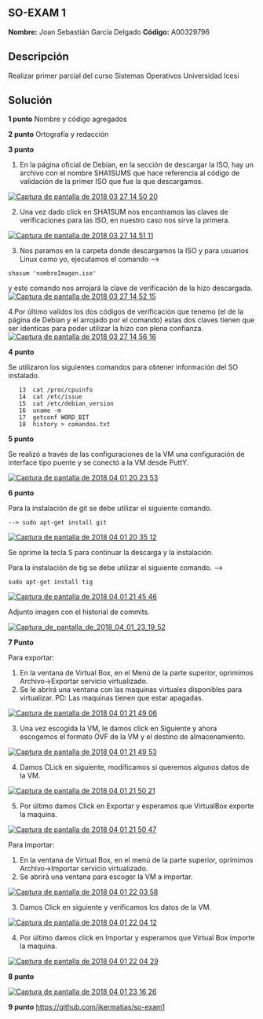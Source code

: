 ## SO-EXAM 1

**Nombre:** Joan Sebastián García Delgado
**Código:** A00329796

## Descripción

Realizar primer parcial del curso Sistemas Operativos Universidad Icesi

## Solución

**1 punto** Nombre y código agregados 

**2 punto** Ortografía y redacción

**3 punto**

1. En la página oficial de Debian, en la sección de descargar la ISO, hay un archivo con el nombre SHA1SUMS que hace referencia al código de validación de la primer ISO que fue la que descargamos.

<a href="https://imgbb.com/"><img src="https://image.ibb.co/bO6FPn/Captura_de_pantalla_de_2018_03_27_14_50_20.png" alt="Captura de pantalla de 2018 03 27 14 50 20" border="0" /></a>

2. Una vez dado click en SHA1SUM nos encontramos las claves de verificaciones para las ISO, en nuestro caso nos sirve la primera.

<a href="https://imgbb.com/"><img src="https://image.ibb.co/dtJJc7/Captura_de_pantalla_de_2018_03_27_14_51_11.png" alt="Captura de pantalla de 2018 03 27 14 51 11" border="0" /></a>

3. Nos paramos en la carpeta donde descargamos la ISO y para usuarios Linux como yo, ejecutamos el comando -->
~~~
shasum 'nombreImagen.iso' 
~~~
y este comando nos arrojará la clave de verificación de la hizo descargada.
<a href="https://ibb.co/eHQaPn"><img src="https://preview.ibb.co/gq09jn/Captura_de_pantalla_de_2018_03_27_14_52_15.png" alt="Captura de pantalla de 2018 03 27 14 52 15" border="0" /></a>

4.Por último validos los dos códigos de verificación que tenemo (el de la página de Debian y el arrojado por el comando) estas dos claves tienen que ser identicas para poder utilizar la hizo con plena confianza.
<a href="https://ibb.co/jwtvPn"><img src="https://preview.ibb.co/gMZfqS/Captura_de_pantalla_de_2018_03_27_14_56_16.png" alt="Captura de pantalla de 2018 03 27 14 56 16" border="0" /></a>

**4 punto**

Se utilizaron los siguientes comandos para obtener información del SO instalado.
~~~
   13  cat /proc/cpuinfo
   14  cat /etc/issue
   15  cat /etc/debian_version
   16  uname -m
   17  getconf WORD_BIT
   18  history > comandos.txt
   ~~~

**5 punto**

Se realizó a través de las configuraciones de la VM una configuración de interface tipo puente y se conectó a la VM desde PuttY. 

<a href="https://imgbb.com/"><img src="https://image.ibb.co/dv84jn/Captura_de_pantalla_de_2018_04_01_20_23_53.png" alt="Captura de pantalla de 2018 04 01 20 23 53" border="0" /></a> 

**6 punto**

Para la instalación de git se debe utilizar el siguiente comando.
~~~
--> sudo apt-get install git 
~~~ 
<a href="https://ibb.co/mG9APn"><img src="https://preview.ibb.co/dnuc4n/Captura_de_pantalla_de_2018_04_01_20_35_12.png" alt="Captura de pantalla de 2018 04 01 20 35 12" border="0" /></a> 

Se oprime la tecla S para continuar la descarga y la instalación. 

Para la instalación de tig se debe utilizar el siguiente comando.
-->
~~~
sudo apt-get install tig
~~~ 
<a href="https://ibb.co/jCvTAS"><img src="https://preview.ibb.co/ccgeH7/Captura_de_pantalla_de_2018_04_01_21_45_46.png" alt="Captura de pantalla de 2018 04 01 21 45 46" border="0" /></a>

Adjunto imagen con el historial de commits.

<a href="https://ibb.co/bXCGHH"><img src="https://preview.ibb.co/bHmMjx/Captura_de_pantalla_de_2018_04_01_23_19_52.png" alt="Captura_de_pantalla_de_2018_04_01_23_19_52" border="0"></a>

**7 Punto**

Para exportar:
1. En la ventana de Virtual Box, en el Menú de la parte superior, oprimimos Archivo->Exportar servicio virtualizado.
2. Se le abrirá una ventana con las maquinas virtuales disponibles para virtualizar. PD: Las maquinas tienen que estar apagadas.

<a href="https://imgbb.com/"><img src="https://image.ibb.co/iOPMVS/Captura_de_pantalla_de_2018_04_01_21_49_06.png" alt="Captura de pantalla de 2018 04 01 21 49 06" border="0" /></a>

3. Una vez escogida la VM, le damos click en Siguiente y ahora escogemos el formato OVF de la VM y el destino de almacenamiento.

<a href="https://imgbb.com/"><img src="https://image.ibb.co/nE7x4n/Captura_de_pantalla_de_2018_04_01_21_49_53.png" alt="Captura de pantalla de 2018 04 01 21 49 53" border="0" /></a>

4. Damos CLick en siguiente, modificamos si queremos algunos datos de la VM.

<a href="https://imgbb.com/"><img src="https://image.ibb.co/kEkjjn/Captura_de_pantalla_de_2018_04_01_21_50_21.png" alt="Captura de pantalla de 2018 04 01 21 50 21" border="0" /></a>

5. Por último damos Click en Exportar y esperamos que VirtualBox exporte la maquina.

<a href="https://imgbb.com/"><img src="https://image.ibb.co/hODFqS/Captura_de_pantalla_de_2018_04_01_21_50_47.png" alt="Captura de pantalla de 2018 04 01 21 50 47" border="0" /></a>

Para importar:
1. En la ventana de Virtual Box, en el menú de la parte superior, oprimimos Archivo->Importar servicio virtualizado.
2. Se abrirá una ventana para escoger la VM a importar.

<a href="https://ibb.co/dvY4jn"><img src="https://preview.ibb.co/kO5vqS/Captura_de_pantalla_de_2018_04_01_22_03_58.png" alt="Captura de pantalla de 2018 04 01 22 03 58" border="0" /></a>

3. Damos Click en siguiente y verificamos los datos de la VM.

<a href="https://ibb.co/d5pc4n"><img src="https://preview.ibb.co/iMA6x7/Captura_de_pantalla_de_2018_04_01_22_04_12.png" alt="Captura de pantalla de 2018 04 01 22 04 12" border="0" /></a>

4. Por último damos click en Importar y esperamos que Virtual Box importe la maquina.

<a href="https://imgbb.com/"><img src="https://image.ibb.co/e85vqS/Captura_de_pantalla_de_2018_04_01_22_04_29.png" alt="Captura de pantalla de 2018 04 01 22 04 29" border="0" /></a>

**8 punto**

<a href="https://imgbb.com/"><img src="https://image.ibb.co/fepVqS/Captura_de_pantalla_de_2018_04_01_23_16_26.png" alt="Captura de pantalla de 2018 04 01 23 16 26" border="0" /></a>

**9 punto**
https://github.com/ikermatias/so-exam1
